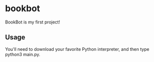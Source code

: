 # bookbot
BookBot is my first project!

## Usage
You'll need to download your favorite Python interpreter, and then type python3 main.py.
